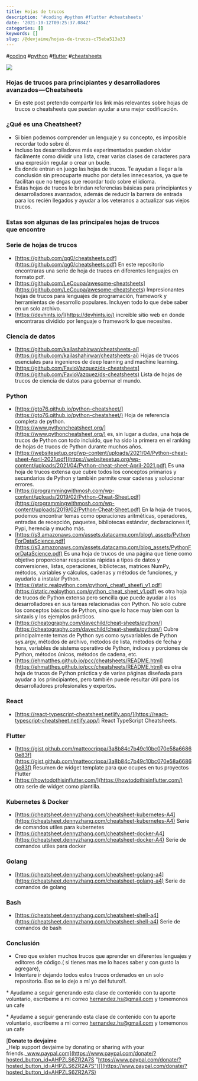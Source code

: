 ```yaml
---
title: Hojas de trucos
description: '#coding #python #flutter #cheatsheets'
date: '2021-10-12T09:25:37.084Z'
categories: []
keywords: []
slug: /@devjaime/hojas-de-trucos-c75eba513a33
---
```


#[coding](https://jaimehz.com/tags/coding/) #[python](https://jaimehz.com/tags/python/) #[flutter](https://jaimehz.com/tags/flutter/) #[cheatsheets](https://jaimehz.com/tags/cheatsheets/)

![](/Users/devjaime/Documents/blog/posts/md_1651648785637/img/0__hQE3vX3KOatIueyc.jpeg)

### Hojas de trucos para principiantes y desarrolladores avanzados — Cheatsheets

*   En este post pretendo compartir los link más relevantes sobre hojas de trucos o cheatsheets que puedan ayudar a una mejor codificación.

### ¿Qué es una Cheatsheet?

*   Si bien podemos comprender un lenguaje y su concepto, es imposible recordar todo sobre él.
*   Incluso los desarrolladores más experimentados pueden olvidar fácilmente como dividir una lista, crear varias clases de caracteres para una expresión regular o crear un bucle.
*   Es donde entran en juego las hojas de trucos. Te ayudan a llegar a la conclusión sin preocuparte mucho por detalles innecesarios, ya que te facilitan que no tengas que recordar todo sobre el idioma.
*   Estas hojas de trucos le brindan referencias básicas para principiantes y desarrolladores avanzados, además de reducir la barrera de entrada para los recién llegados y ayudar a los veteranos a actualizar sus viejos trucos.

### Estas son algunas de las principales hojas de trucos que encontre

### Serie de hojas de trucos

*   [https://github.com/qg0/cheatsheets.pdf](https://github.com/qg0/cheatsheets.pdf) En este repositorio encontraras una serie de hoja de trucos en diferentes lenguajes en formato pdf.
*   [https://github.com/LeCoupa/awesome-cheatsheets](https://github.com/LeCoupa/awesome-cheatsheets) Impresionantes hojas de trucos para lenguajes de programación, framework y herramientas de desarrollo populares. Incluyen todo lo que debe saber en un solo archivo.
*   [https://devhints.io/](https://devhints.io/) increible sitio web en donde encontraras dividido por lenguaje o framework lo que necesites.

### Ciencia de datos

*   [https://github.com/kailashahirwar/cheatsheets-ai](https://github.com/kailashahirwar/cheatsheets-ai) Hojas de trucos esenciales para ingenieros de deep learning and machine learning.
*   [https://github.com/FavioVazquez/ds-cheatsheets](https://github.com/FavioVazquez/ds-cheatsheets) Lista de hojas de trucos de ciencia de datos para gobernar el mundo.

### Python

*   [https://gto76.github.io/python-cheatsheet/](https://gto76.github.io/python-cheatsheet/) Hoja de referencia completa de python.
*   [https://www.pythoncheatsheet.org/](https://www.pythoncheatsheet.org/) es, sin lugar a dudas, una hoja de trucos de Python con todo incluido, que ha sido la primera en el ranking de hojas de trucos de Python durante muchos años.
*   [https://websitesetup.org/wp-content/uploads/2021/04/Python-cheat-sheet-April-2021.pdf](https://websitesetup.org/wp-content/uploads/2021/04/Python-cheat-sheet-April-2021.pdf) Es una hoja de trucos extensa que cubre todos los conceptos primarios y secundarios de Python y también permite crear cadenas y solucionar errores.
*   [https://programmingwithmosh.com/wp-content/uploads/2019/02/Python-Cheat-Sheet.pdf](https://programmingwithmosh.com/wp-content/uploads/2019/02/Python-Cheat-Sheet.pdf) En la hoja de trucos, podemos encontrar temas como operaciones aritméticas, operadores, entradas de recepción, paquetes, bibliotecas estándar, declaraciones if, Pypi, herencia y mucho más.
*   [https://s3.amazonaws.com/assets.datacamp.com/blog\_assets/PythonForDataScience.pdf](https://s3.amazonaws.com/assets.datacamp.com/blog_assets/PythonForDataScience.pdf) Es una hoja de trucos de una página que tiene como objetivo proporcionar respuestas rápidas a tipos de datos y conversiones, listas, operaciones, bibliotecas, matrices NumPy, métodos, variables y cálculos, cadenas y métodos de funciones, y ayudarlo a instalar Python.
*   [https://static.realpython.com/python\_cheat\_sheet\_v1.pdf](https://static.realpython.com/python_cheat_sheet_v1.pdf) es otra hoja de trucos de Python extensa pero sencilla que puede ayudar a los desarrolladores en sus tareas relacionadas con Python. No solo cubre los conceptos básicos de Python, sino que lo hace muy bien con la sintaxis y los ejemplos prácticos.
*   [https://cheatography.com/davechild/cheat-sheets/python/](https://cheatography.com/davechild/cheat-sheets/python/) Cubre principalmente temas de Python sys como sysvariables de Python sys.argv, métodos de archivo, métodos de lista, métodos de fecha y hora, variables de sistema operativo de Python, índices y porciones de Python, métodos únicos, métodos de cadena, etc.
*   [https://ehmatthes.github.io/pcc/cheatsheets/README.html](https://ehmatthes.github.io/pcc/cheatsheets/README.html) es otra hoja de trucos de Python práctica y de varias páginas diseñada para ayudar a los principiantes, pero también puede resultar útil para los desarrolladores profesionales y expertos.

### React

*   [https://react-typescript-cheatsheet.netlify.app/](https://react-typescript-cheatsheet.netlify.app/) React TypeScript Cheatsheets.

### Flutter

*   [https://gist.github.com/matteocrippa/3a8b84c7b49c10bc070e58a66860e83f](https://gist.github.com/matteocrippa/3a8b84c7b49c10bc070e58a66860e83f) Resumen de widget template para que ocupes en tus proyectos Flutter
*   [https://howtodothisinflutter.com/](https://howtodothisinflutter.com/) otra serie de widget como plantilla.

### Kubernetes & Docker

*   [https://cheatsheet.dennyzhang.com/cheatsheet-kubernetes-A4](https://cheatsheet.dennyzhang.com/cheatsheet-kubernetes-A4) Serie de comandos utiles para kubernetes
*   [https://cheatsheet.dennyzhang.com/cheatsheet-docker-A4](https://cheatsheet.dennyzhang.com/cheatsheet-docker-A4) Serie de comandos utiles para docker

### Golang

*   [https://cheatsheet.dennyzhang.com/cheatsheet-golang-a4](https://cheatsheet.dennyzhang.com/cheatsheet-golang-a4) Serie de comandos de golang

### Bash

*   [https://cheatsheet.dennyzhang.com/cheatsheet-shell-a4](https://cheatsheet.dennyzhang.com/cheatsheet-shell-a4) Serie de comandos de bash

### Conclusión

*   Creo que existen muchos trucos que aprender en diferentes lenguajes y editores de código.( si tienes mas me lo haces saber y con gusto la agregare),
*   Intentare ir dejando todos estos trucos ordenados en un solo repositorio. Eso se lo dejo a mí yo del futuro!!.

\* Ayudame a seguir generando esta clase de contenido con tu aporte voluntario, escribeme a mi correo hernandez.hs@gmail.com y tomemonos un cafe

\* Ayudame a seguir generando esta clase de contenido con tu aporte voluntario, escribeme a mi correo hernandez.hs@gmail.com y tomemonos un cafe

[**Donate to devjaime**  
_Help support devjaime by donating or sharing with your friends._www.paypal.com](https://www.paypal.com/donate/?hosted_button_id=AHPZLS6ZR2A7S "https://www.paypal.com/donate/?hosted_button_id=AHPZLS6ZR2A7S")[](https://www.paypal.com/donate/?hosted_button_id=AHPZLS6ZR2A7S)
